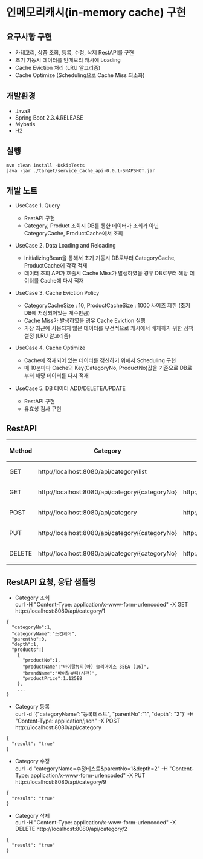 # 인메모리캐시(in-memory cache) 구현

## 요구사항 구현
+ 카테고리, 상품 조회, 등록, 수정, 삭제 RestAPI를 구현
+ 초기 기동시 데이터를 인메모리 캐시에 Loading
+ Cache Eviction 처리 (LRU 알고리즘)
+ Cache Optimize (Scheduling으로 Cache Miss 최소화) 

## 개발환경
+ Java8
+ Spring Boot 2.3.4.RELEASE
+ Mybatis
+ H2

## 실행
```
mvn clean install -DskipTests
java -jar ./target/service_cache_api-0.0.1-SNAPSHOT.jar
```

## 개발 노트
+ UseCase 1. Query
  * RestAPI 구현 
  * Category, Product 조회시 DB를 통한 데이터가 조회가 아닌 CategoryCache, ProductCache에서 조회
  
+ UseCase 2. Data Loading and Reloading
  * InitializingBean을 통해서 초기 기동시 DB로부터 CategoryCache, ProductCache에 각각 적재
  * 데이터 조회 API가 호출시 Cache Miss가 발생하였을 경우 DB로부터 해당 데이터를 Cache에 다시 적재
  
+ UseCase 3. Cache Eviction Policy
  * CategoryCacheSize : 10, ProductCacheSize : 1000 사이즈 제한 (초기 DB에 저장되어있는 개수만큼)
  * Cache Miss가 발생하였을 경우 Cache Eviction 실행
  * 가장 최근에 사용되지 않은 데이터를 우선적으로 캐시에서 배제하기 위한 정책 설정 (LRU 알고리즘)
  
+ UseCase 4. Cache Optimize
  * Cache에 적재되어 있는 데이터를 갱신하기 위해서 Scheduling 구현
  * 매 10분마다 Cache의 Key(CategoryNo, ProductNo)값을 기준으로 DB로부터 해당 데이터를 다시 적재
  
+ UseCase 5. DB 데이터 ADD/DELETE/UPDATE
  * RestAPI 구현
  * 유효성 검사 구현

## RestAPI
|Method|Category|Product|설명
|------|---|---|---|
|GET|http://localhost:8080/api/category/list||조회|
|GET|http://localhost:8080/api/category/{categoryNo}|http://localhost:8080/api/product/{productNo}|조회|
|POST|http://localhost:8080/api/category|http://localhost:8080/api/product|등록|
|PUT|http://localhost:8080/api/category/{categoryNo}|http://localhost:8080/api/product/{productNo}|수정|
|DELETE|http://localhost:8080/api/category/{categoryNo}|http://localhost:8080/api/product/{productNo}|삭제|

## RestAPI 요청, 응답 샘플링
+ Category 조회  
curl -H "Content-Type: application/x-www-form-urlencoded" -X GET http://localhost:8080/api/category/1
```
{
  "categoryNo":1,
  "categoryName":"스킨케어",
  "parentNo":0,
  "depth":1,
  "products":[
    {
      "productNo":1,
      "productName":"바이탈뷰티(아) 슬리머에스 35EA (16)",
      "brandName":"바이탈뷰티(시판)",
      "productPrice":1.125E8
    },
    ...
}
```
+ Category 등록  
curl -d '{"categoryName":"등록테스트", "parentNo":"1", "depth": "2"}' -H "Content-Type: application/json" -X POST http://localhost:8080/api/category
```
{
  "result": "true"
}
```
+ Category 수정  
curl -d "categoryName=수정테스트&parentNo=1&depth=2" -H "Content-Type: application/x-www-form-urlencoded" -X PUT http://localhost:8080/api/category/9
```
{
  "result": "true"
}
```
+ Category 삭제  
curl -H "Content-Type: application/x-www-form-urlencoded" -X DELETE http://localhost:8080/api/category/2
```
{
  "result": "true"
}
```

